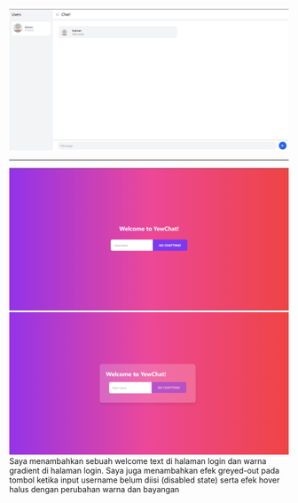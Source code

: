 ![image](images/image1.png)

---
![image](images/image2.png)
![image](images/image3.png)
Saya menambahkan sebuah welcome text di halaman login dan warna gradient di halaman login. Saya juga menambahkan efek greyed-out pada tombol ketika input username belum diisi (disabled state) serta efek hover halus dengan perubahan warna dan bayangan
